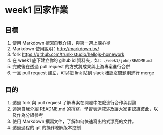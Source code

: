 # week1 回家作業

## 目標

1. 使用 Markdown 撰寫自我介紹，與第一週上課心得
2. Markdown 使用說明：<http://markdown.tw/>
2. fork <https://github.com/trunk-studio/hellojs-homework>
3. 在 week1 底下建立你的 gihub id 資料夾，如：`./week1/john/README.md`
4. 完成後在透過 pull request 的方式將成果與上游專案進行合併
5. 一旦 pull request 建立，可以把 link 貼到 slack 確認沒問題則進行 merge

## 目的

1. 透過 fork 與 pull request 了解專案在開發中怎麼進行合作與討論
2. 透過自我介紹 README.md 的撰寫，學習表達敘述及讓大家更認識彼此，以及作為分組參考
3. 使用 Markdown 撰寫文件，了解如何快速寫出格式漂亮的文件。
4. 透過過程的 git 的操作瞭解版本控制
